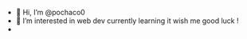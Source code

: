- 👋 Hi, I’m @pochaco0
- 👀 I’m interested in web dev currently learning it wish me good luck !
- 

<!---
pochaco0/pochaco0 is a ✨ special ✨ repository because its `README.md` (this file) appears on your GitHub profile.
You can click the Preview link to take a look at your changes.
--->
